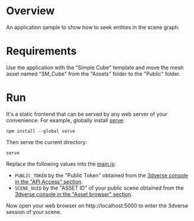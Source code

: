 # Overview
An application sample to show how to seek entities in the scene graph.

# Requirements
Use the application with the "Simple Cube" template and move the mesh asset named "SM_Cube" from the "Assets" folder
to the "Public" folder.

# Run
It's a static frontend that can be served by any web server of your convenience. 
For example, globally install [serve](https://www.npmjs.com/package/serve):
```
npm install --global serve
```
Then serve the current directory:
```
serve
```

Replace the following values into the [main.js](./main.js): 
- `PUBLIC_TOKEN` by the "Public Token" obtained from the [3dverse console in the "API Access" section](https://3dverse.com/docs/getting-started/setup-your-first-app/#d2f2797242f04420ab89476ea26ca944).
- `SCENE_UUID` by the "ASSET ID" of your public scene obtained from the [3dverse console in the "Asset browser" section](https://3dverse.com/docs/getting-started/setup-your-first-app/#d2f2797242f04420ab89476ea26ca944).

Now open your web browser on http://localhost:5000 to enter the 3dverse session of your scene. 